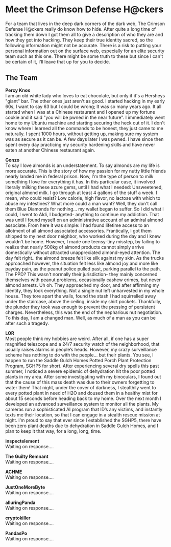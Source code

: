 # Meet the Crimson Defense H@ckers
For a team that lives in the deep dark corners of the dark web, The Crimson Defense H@ckers really do know how to hide. After quite a long time of tracking them down I got them all to give a description of who they are and how they got into hacking. They keep their true identity sacred, so the following information might not be accurate. There is a risk to putting your personal information out on the surface web, especially for an elite security team such as this one. There might be some truth to these but since I can't be certain of it, I'll leave that up for you to decide. <br>

## The Team

<b>Percy Knox</b> <br>
I am an old white lady who loves to eat chocolate, but only if it's a Hersheys "giant" bar. The other ones just aren't as good. I started hacking in my early 60s, I want to say 63 but I could be wrong; It was so many years ago. It all started when I was at a Chinese restaurant and I opened up my fortune cookie and it said "you will be pwned in the near future". I immediately went home to my Ubuntu machine and starting securing the heck out of it. I don't know where I learned all the commands to be honest, they just came to me naturally. I spent 1000 hours, without getting up, making sure my system was as secure as it can be. A few days later I was pwned. I have since then spent every day practicing my security hardening skills and have never eaten at another Chinese restaurant again.<br>

<b>Gonzo</b><br>
To say I love almonds is an understatement. To say almonds are my life is more accurate. This is the story of how my passion for my nutty little friends nearly landed me in federal prison. Now, I'm the type of person to milk something I love for everything it has. In this particular case, it involved literally milking these azure gems, until I had what I needed: Unsweetened, original almond milk. I go through at least 4 gallons of the stuff a week. I mean, who could resist? Low calorie, high flavor, no lactose with which to abuse my intestines? What more could a man want? Well, they don't call them Blue Diamonds for nothing... my wallet began to suffer. So I did what I could, I went to Aldi, I budgeted- anything to continue my addiction. That was until I found myself on an administrative account of an admiral almond associate. From here it was simple: I had found lifetime access to an allotment of all almond associated accessories. Frantically, I got them shipped to my next door neighbor, who worked during the day and I knew wouldn't be home. However, I made one teensy-tiny misstep, by failing to realize that nearly 500kg of almond products cannot simply arrive domestically without attracted unappreciated almond-eyed attention. The day felt right.. the almond breeze felt like silk against my skin. As the trucks approached however, the situation felt less like almond joy and more like payday pain, as the peanut police pulled past, parking parallel to the path. The PPD? This wasn't normally their jurisdiction- they mainly concerned themselves with peanut problems, occasionally cashew crimes, but never almond arrests. Uh oh. They approached my door, and after affirming my identity, they took everything. Not a single nut left unharvested in my whole house. They tore apart the walls, found the stash I had squirrelled away under the staircase, above the ceiling, inside my shirt pockets. Thankfully, the plunder they took was enough to prevent the pressing of persistent charges. Nevertheless, this was the end of the nepharious nut negotiation. To this day, I am a changed man. Well, as much of a man as you can be after such a tragedy.<br>

<b>LOR</b><br>
Most people think my hobbies are weird. After all, if one has a super magnified telescope and a 24/7 security watch of the neighborhood, that usually raises alarms in people’s heads. However, my crazy surveillance scheme has nothing to do with the people… but their plants. You see, I happen to run the Saddle Gulch Homes Potted Porch Plant Protection Program, SGHP5 for short. After experiencing several dry spells this past summer, I noticed a severe epidemic of dehydration hit the poor potted plants in my area. After some investigating with my binoculars, I found out that the cause of this mass death was due to their owners forgetting to water them! That night, under the cover of darkness, I stealthily went to every potted plant in need of H2O and doused them in a healthy mist for about 15 seconds before heading back to my home. Over the next month I developed an advanced surveillance system to monitor all the plants. My cameras run a sophisticated AI program that ID’s any victims, and instantly texts me their location, so that I can engage in a stealth rescue mission at night. I’m proud to say that ever since I established the SGHP5, there have been zero plant deaths due to dehydration in Saddle Gulch Homes, and I plan to keep it that way, for a long, long, time.<br>

<b>inspectelement</b><br>
Waiting on response.... <br>

<b>The Guilty Remnant</b><br>
Waiting on response.... <br>

<b>ACHME</b><br>
Waiting on response.... <br>

<b>JustOneMoreByte</b><br>
Waiting on response.... <br>

<b>alluringPanda</b><br>
Waiting on response.... <br>

<b>cryptokiller</b><br>
Waiting on response.... <br>

<b>PandasPo</b><br>
Waiting on response.... <br>


